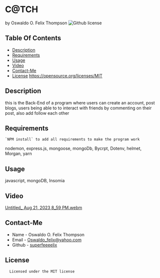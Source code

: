 # C@TCH
  by Oswaldo O. Felix Thompson
  ![Github license](https://img.shields.io/badge/license-MIT-blue.svg)
  ## Table Of Contents
  * [Description](#description)
  * [Requirements](#requirements)
  * [Usage](#usage)
  * [Video](#video)
  * [Contact-Me](#contact-me)
  * [License](#license)
    https://opensource.org/licenses/MIT
  ## Description
  this is the Back-End of a program where users can create an account, post blogs, users being able to to interact
	with friends by commenting on their post, also add follow each other  
  ## Requirements
	`NPM install` to add all requirements to make the program work
  nodemon, express.js, mongoose, mongoDb, Bycrpt, Dotenv, helmet, Morgan, yarn

  ## Usage
  javascript, mongoDB, Insomia

  ## Video
  [Untitled_ Aug 21, 2023 8_59 PM.webm](https://github.com/SuperFeeeelix/Catch/assets/127154412/a21e128e-6d37-488d-94dc-49b7f3865aca)

  ## Contact-Me
  * Name - Oswaldo O. Felix Thompson
  * Email - Oswaldo_felix@yahoo.com
  * Github - [superfeeeelix](https://github.com/superfeeeelix/)
  
  ## License
      
      Licensed under the MIT license
